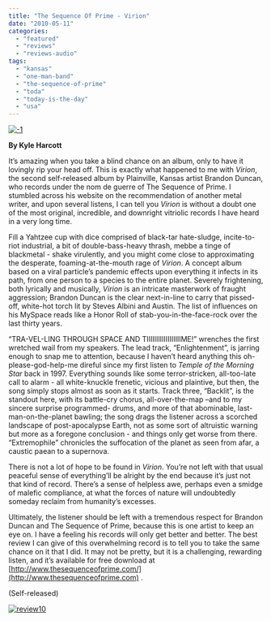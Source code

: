 ```yaml
---
title: "The Sequence Of Prime - Virion"
date: "2010-05-11"
categories: 
  - "featured"
  - "reviews"
  - "reviews-audio"
tags: 
  - "kansas"
  - "one-man-band"
  - "the-sequence-of-prime"
  - "toda"
  - "today-is-the-day"
  - "usa"
---
```


[![-1](http://www.hellbound.ca/wp-content/uploads/2010/05/12.jpg "-1")](http://www.hellbound.ca/wp-content/uploads/2010/05/12.jpg)

**By Kyle Harcott**

It’s amazing when you take a blind chance on an album, only to have it lovingly rip your head off. This is exactly what happened to me with _Virion_, the second self-released album by Plainville, Kansas artist Brandon Duncan, who records under the nom de guerre of The Sequence of Prime. I stumbled across his website on the recommendation of another metal writer, and upon several listens, I can tell you _Virion_ is without a doubt one of the most original, incredible, and downright vitriolic records I have heard in a very long time.

Fill a Yahtzee cup with dice comprised of black-tar hate-sludge, incite-to-riot industrial, a bit of double-bass-heavy thrash, mebbe a tinge of blackmetal - shake virulently, and you might come close to approximating the desperate, foaming-at-the-mouth rage of _Virion_. A concept album based on a viral particle’s pandemic effects upon everything it infects in its path, from one person to a species to the entire planet. Severely frightening, both lyrically and musically, _Virion_ is an intricate masterwork of fraught aggression; Brandon Duncan is the clear next-in-line to carry that pissed-off, white-hot torch lit by Steves Albini and Austin. The list of influences on his MySpace reads like a Honor Roll of stab-you-in-the-face-rock over the last thirty years.

“TRA-VEL-LING THROUGH SPACE AND TIIIIIIIIIIIIIIIIIIME!” wrenches the first wretched wail from my speakers. The lead track, “Enlightenment”, is jarring enough to snap me to attention, because I haven’t heard anything this oh-please-god-help-me direful since my first listen to _Temple of the Morning Star_ back in 1997. Everything sounds like some terror-stricken, all-too-late call to alarm - all white-knuckle frenetic, vicious and plaintive, but then, the song simply stops almost as soon as it starts. Track three, “Backlit”, is the standout here, with its battle-cry chorus, all-over-the-map –and to my sincere surprise programmed- drums, and more of that abominable, last-man-on-the-planet bawling; the song drags the listener across a scorched landscape of post-apocalypse Earth, not as some sort of altruistic warning but more as a foregone conclusion - and things only get worse from there. “Extremophile” chronicles the suffocation of the planet as seen from afar, a caustic paean to a supernova.

There is not a lot of hope to be found in _Virion_. You’re not left with that usual peaceful sense of everything’ll be alright by the end because it’s just not that kind of record. There’s a sense of helpless awe, perhaps even a smidge of malefic compliance, at what the forces of nature will undoubtedly someday reclaim from humanity’s excesses.

Ultimately, the listener should be left with a tremendous respect for Brandon Duncan and The Sequence of Prime, because this is one artist to keep an eye on. I have a feeling his records will only get better and better. The best review I can give of this overwhelming record is to tell you to take the same chance on it that I did. It may not be pretty, but it is a challenging, rewarding listen, and it’s available for free download at [http://www.thesequenceofprime.com/](http://www.thesequenceofprime.com) .

(Self-released)

[![review10](http://www.hellbound.ca/wp-content/uploads/2009/07/review10.png "review10")](http://www.hellbound.ca/wp-content/uploads/2009/07/review10.png)
